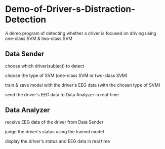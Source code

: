 # Demo-of-Driver-s-Distraction-Detection

A demo program of detecting whether a driver is focused on driving using one-class SVM & two-class SVM

## Data Sender

choose which driver(subject) to detect

choose the type of SVM (one-class SVM or two-class SVM)

train & save model with the driver's EEG data (with the chosen type of SVM)

send the driver's EEG data to Data Analyzer in real-time

## Data Analyzer

receive EEG data of the driver from Data Sender

judge the driver's status using the trained model

display the driver's status and EEG data in real time

